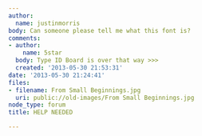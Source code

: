 ```yaml
---
author:
  name: justinmorris
body: Can someone please tell me what this font is?
comments:
- author:
    name: 5star
  body: Type ID Board is over that way >>>
  created: '2013-05-30 21:53:31'
date: '2013-05-30 21:24:41'
files:
- filename: From Small Beginnings.jpg
  uri: public://old-images/From Small Beginnings.jpg
node_type: forum
title: HELP NEEDED

---
```

